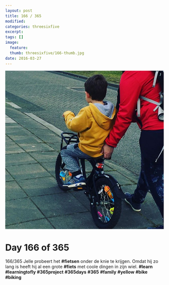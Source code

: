 ```yaml
---
layout: post
title: 166 / 365
modified:
categories: threesixfive
excerpt:
tags: []
image:
  feature: 
  thumb: threesixfive/166-thumb.jpg
date: 2016-03-27
---
```


![166](/images/threesixfive/166.jpg)

# Day 166 of 365

166/365 Jelle probeert het **\#fietsen** onder de knie te krijgen. Omdat hij zo lang is heeft hij al een grote **\#fiets** met coole dingen in zijn wiel. **\#learn** **\#learningtofly** **\#365project** **\#365days** **\#365** **\#family** **\#yellow** **\#bike** **\#biking**
